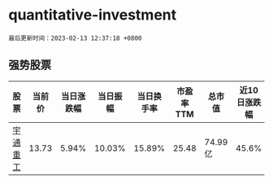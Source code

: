 # quantitative-investment

`最后更新时间：2023-02-13 12:37:18 +0800`

## 强势股票

|股票|当前价|当日涨跌幅|当日振幅|当日换手率|市盈率TTM|总市值|近10日涨跌幅|
|----|----|----|----|----|----|----|----|
|[宇通重工](https://xueqiu.com/S/SH600817)|13.73|5.94%|10.03%|15.89%|25.48|74.99亿|45.6%|
